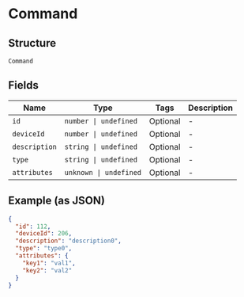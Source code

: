 
# Command

## Structure

`Command`

## Fields

| Name | Type | Tags | Description |
|  --- | --- | --- | --- |
| `id` | `number \| undefined` | Optional | - |
| `deviceId` | `number \| undefined` | Optional | - |
| `description` | `string \| undefined` | Optional | - |
| `type` | `string \| undefined` | Optional | - |
| `attributes` | `unknown \| undefined` | Optional | - |

## Example (as JSON)

```json
{
  "id": 112,
  "deviceId": 206,
  "description": "description0",
  "type": "type0",
  "attributes": {
    "key1": "val1",
    "key2": "val2"
  }
}
```

